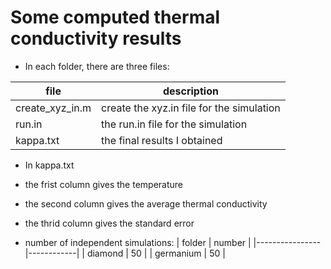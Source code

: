 # Some computed thermal conductivity results

* In each folder, there are three files:

| file            | description                                   |
|---------------- |-----------------------------------------------|
| create_xyz_in.m | create the xyz.in file for the simulation  |
| run.in          | the run.in file for the simulation   |
| kappa.txt       | the final results I obtained    |

* In kappa.txt
 * the frist column gives the temperature
 * the second column gives the average thermal conductivity
 * the thrid column gives the standard error

* number of independent simulations:
| folder            | number     |
|----------------   |------------|
| diamond           | 50  |
| germanium         | 50  |

